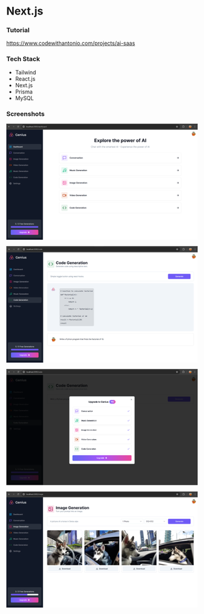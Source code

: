 # Next.js

### Tutorial

https://www.codewithantonio.com/projects/ai-saas

### Tech Stack

- Tailwind
- React.js
- Next.js
- Prisma
- MySQL

### Screenshots

![screenshot1](screenshot1.png)

![screenshot2](screenshot2.png)

![screenshot3](screenshot3.png)

![screenshot4](screenshot4.png)